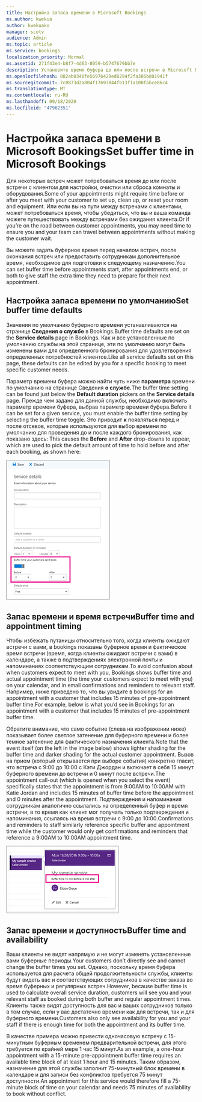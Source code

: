 ```yaml
---
title: Настройка запаса времени в Microsoft Bookings
ms.author: kwekua
author: kwekuako
manager: scotv
audience: Admin
ms.topic: article
ms.service: bookings
localization_priority: Normal
ms.assetid: 271f43e4-b8f7-4d63-8059-b5747679bb7e
description: Установите время буфера до или после встречи в Microsoft Bookings, чтобы указать время для очистки или сброса оборудования.
ms.openlocfilehash: 882ab0340fe56976429ed8294f2fa386b801941f
ms.sourcegitcommit: 7c0873d2a804f17697844fb13f1a100fabce86c4
ms.translationtype: MT
ms.contentlocale: ru-RU
ms.lasthandoff: 09/18/2020
ms.locfileid: "47962351"
---
```

# <a name="set-buffer-time-in-microsoft-bookings"></a><span data-ttu-id="2b73e-103">Настройка запаса времени в Microsoft Bookings</span><span class="sxs-lookup"><span data-stu-id="2b73e-103">Set buffer time in Microsoft Bookings</span></span>

<span data-ttu-id="2b73e-104">Для некоторых встреч может потребоваться время до или после встречи с клиентом для настройки, очистки или сброса комнаты и оборудования.</span><span class="sxs-lookup"><span data-stu-id="2b73e-104">Some of your appointments might require time before or after you meet with your customer to set up, clean up, or reset your room and equipment.</span></span> <span data-ttu-id="2b73e-105">Или если вы на пути между встречами с клиентами, может потребоваться время, чтобы убедиться, что вы и ваша команда можете путешествовать между встречами без ожидания клиента.</span><span class="sxs-lookup"><span data-stu-id="2b73e-105">Or if you’re on the road between customer appointments, you may need time to ensure you and your team can travel between appointments without making the customer wait.</span></span>

<span data-ttu-id="2b73e-106">Вы можете задать буферное время перед началом встреч, после окончания встреч или предоставить сотрудникам дополнительное время, необходимое для подготовки к следующему назначению.</span><span class="sxs-lookup"><span data-stu-id="2b73e-106">You can set buffer time before appointments start, after appointments end, or both to give staff the extra time they need to prepare for their next appointment.</span></span>

## <a name="set-buffer-time-defaults"></a><span data-ttu-id="2b73e-107">Настройка запаса времени по умолчанию</span><span class="sxs-lookup"><span data-stu-id="2b73e-107">Set buffer time defaults</span></span>

<span data-ttu-id="2b73e-108">Значения по умолчанию буферного времени устанавливаются на странице **Сведения о службе** в Bookings.</span><span class="sxs-lookup"><span data-stu-id="2b73e-108">Buffer time defaults are set on the **Service details** page in Bookings.</span></span> <span data-ttu-id="2b73e-109">Как и все установленные по умолчанию службы на этой странице, эти по умолчанию могут быть изменены вами для определенного бронирования для удовлетворения определенных потребностей клиентов.</span><span class="sxs-lookup"><span data-stu-id="2b73e-109">Like all service defaults set on this page, these defaults can be edited by you for a specific booking to meet specific customer needs.</span></span>

<span data-ttu-id="2b73e-110">Параметр времени буфера можно найти чуть ниже **параметра** времени по умолчанию на странице Сведения **о службе.**</span><span class="sxs-lookup"><span data-stu-id="2b73e-110">The buffer time setting can be found just below the **Default duration** pickers on the **Service details** page.</span></span> <span data-ttu-id="2b73e-111">Прежде чем задано для данной службы, необходимо включить параметр времени буфера, выбрав параметр времени буфера.</span><span class="sxs-lookup"><span data-stu-id="2b73e-111">Before it can be set for a given service, you must enable the buffer time setting by selecting the buffer time toggle.</span></span> <span data-ttu-id="2b73e-112">Это приводит **к** появляться перед и после отсевов, которые используются для выбор времени по умолчанию для проведения до и после каждого бронирования, как показано здесь: </span><span class="sxs-lookup"><span data-stu-id="2b73e-112">This causes the **Before** and **After** drop-downs to appear, which are used to pick the default amount of time to hold before and after each booking, as shown here:</span></span>

   ![Изображение резервирования с включенным временем буфера](../media/bookings-buffertime.png)

## <a name="buffer-time-and-appointment-timing"></a><span data-ttu-id="2b73e-114">Запас времени и время встречи</span><span class="sxs-lookup"><span data-stu-id="2b73e-114">Buffer time and appointment timing</span></span>

<span data-ttu-id="2b73e-115">Чтобы избежать путаницы относительно того, когда клиенты ожидают встречи с вами, в bookings показаны буферное время и фактическое время встречи (время, когда клиенты ожидают встречи с вами) в календаре, а также в подтверждениях электронной почты и напоминаниях соответствующим сотрудникам.</span><span class="sxs-lookup"><span data-stu-id="2b73e-115">To avoid confusion about when customers expect to meet with you, Bookings shows buffer time and actual appointment time (the time your customers expect to meet with you) on your calendar, and in email confirmations and reminders to relevant staff.</span></span> <span data-ttu-id="2b73e-116">Например, ниже приведено то, что вы увидите в bookings for an appointment with a customer that includes 15 minutes of pre-appointment buffer time.</span><span class="sxs-lookup"><span data-stu-id="2b73e-116">For example, below is what you’d see in Bookings for an appointment with a customer that includes 15 minutes of pre-appointment buffer time.</span></span>

<span data-ttu-id="2b73e-117">Обратите внимание, что само событие (слева на изображении ниже) показывает более светлое затенение для буферного времени и более темное затенение для фактического назначения клиента.</span><span class="sxs-lookup"><span data-stu-id="2b73e-117">Note that the event itself (on the left in the image below) shows lighter shading for the buffer time and darker shading for the actual customer appointment.</span></span> <span data-ttu-id="2b73e-118">Вызов на прием (который открывается при выборе события) конкретно гласит, что встреча с 9:00 до 10:00 с Кэти Джордан и включает в себя 15 минут буферного времени до встречи и 0 минут после встречи.</span><span class="sxs-lookup"><span data-stu-id="2b73e-118">The appointment call-out (which is opened when you select the event) specifically states that the appointment is from 9:00AM to 10:00AM with Katie Jordan and includes 15 minutes of buffer time before the appointment and 0 minutes after the appointment.</span></span> <span data-ttu-id="2b73e-119">Подтверждения и напоминания сотрудникам аналогично ссылались на определенный буфер и время встречи, в то время как клиент мог получать только подтверждения и напоминания, ссылаясь на время встречи с 9:00 до 10:00.</span><span class="sxs-lookup"><span data-stu-id="2b73e-119">Confirmations and reminders to staff similarly reference specific buffer and appointment time while the customer would only get confirmations and reminders that reference a 9:00AM to 10:00AM appointment time.</span></span>

   ![Изображение вызова на прием к резервированиям с отображением времени буфера](../media/bookings-buffertime-callout.png)

## <a name="buffer-time-and-availability"></a><span data-ttu-id="2b73e-121">Запас времени и доступность</span><span class="sxs-lookup"><span data-stu-id="2b73e-121">Buffer time and availability</span></span>

<span data-ttu-id="2b73e-122">Ваши клиенты не видят напрямую и не могут изменять установленные вами буферные периоды.</span><span class="sxs-lookup"><span data-stu-id="2b73e-122">Your customers don’t directly see and cannot change the buffer times you set.</span></span> <span data-ttu-id="2b73e-123">Однако, поскольку время буфера используется для расчета общей продолжительности службы, клиенты будут видеть вас и соответствующих сотрудников в качестве заказа во время буферных и регулярных встреч.</span><span class="sxs-lookup"><span data-stu-id="2b73e-123">However, because buffer time is used to calculate overall service duration, customers will see you and your relevant staff as booked during both buffer and regular appointment times.</span></span> <span data-ttu-id="2b73e-124">Клиенты также видят доступность для вас и ваших сотрудников только в том случае, если у вас достаточно времени как для встречи, так и для буферного времени.</span><span class="sxs-lookup"><span data-stu-id="2b73e-124">Customers also only see availability for you and your staff if there is enough time for both the appointment and its buffer time.</span></span>

<span data-ttu-id="2b73e-125">В качестве примера можно привести одночасовую встречу с 15-минутным буферным временем предварительной встречи, для этого требуется по крайней мере 1 час 15 минут.</span><span class="sxs-lookup"><span data-stu-id="2b73e-125">As an example, a one-hour appointment with a 15-minute pre-appointment buffer time requires an available time block of at least 1 hour and 15 minutes.</span></span> <span data-ttu-id="2b73e-126">Таким образом, назначение для этой службы заполнит 75-минутный блок времени в календаре и для записи без конфликтов требуется 75 минут доступности.</span><span class="sxs-lookup"><span data-stu-id="2b73e-126">An appointment for this service would therefore fill a 75-minute block of time on your calendar and needs 75 minutes of availability to book without conflict.</span></span>
